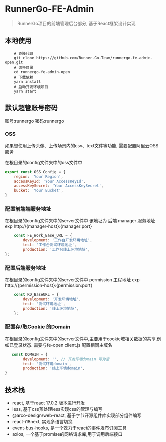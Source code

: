 # RunnerGo-FE-Admin

> RunnerGo项目的前端管理后台部分, 基于React框架设计实现

## 本地使用

```shell
    # 克隆代码
    git clone https://github.com/Runner-Go-Team/runnergo-fe-admin-open.git
    # 切换目录
    cd runnergo-fe-admin-open
    # 下载依赖
    yarn install
    # 启动开发环境项目
    yarn start
```

## 默认超管账号密码
账号:runnergo
密码:runnergo

### OSS

如果想使用上传头像、上传场景内的csv、text文件等功能, 需要配置阿里云OSS服务

在根目录的config文件夹中的oss文件中

```js
export const OSS_Config = {
    region: 'Your Region',
    accessKeyId: 'Your AccessKeyId',
    accessKeySecret: 'Your AccessKeySecret',
    bucket: 'Your Bucket',
}
```

### 配置前端端服务地址

在根目录的config文件夹中的server文件中
该地址为 后端 manager 服务地址 exp http://{manager-host}:{manager:port}
```js
    const FE_Work_Base_URL = {
        development: '工作台开发环境地址',
        test: '工作台测试环境地址',
        production: '工作台线上环境地址',
};
```

### 配置后端服务地址

在根目录的config文件夹中的server文件中
permission 工程地址 exp http://{permission-host}:{permission:port}
```js
    const RD_BaseURL = {
        development: '开发环境地址',
        test: '测试环境地址',
        production: '线上环境地址',
    };
```

### 配置存/取Cookie 的Domain

在根目录的config文件夹中的server文件中,主要用于cookie域相关数据的共享.例如已登录状态.
需要与fe-open client.js 配置相同主域名

```js
   const DOMAIN = {
        development: '', // 开发环境domain 可为空
        test: '测试环境domain',
        production: '线上环境domain',
}
```

## 技术栈

- react, 基于react 17.0.2 版本进行开发
- less, 基于css预处理less实现css的管理与编写
- @arco-design/web-react, 基于字节开源组件库实现部分组件编写
- react-i18next, 实现多语言切换
- event-bus-hooks, 是一个效力于react的事件发布订阅工具
- axios, 一个基于promise的网络请求库,用于调用后端接口

